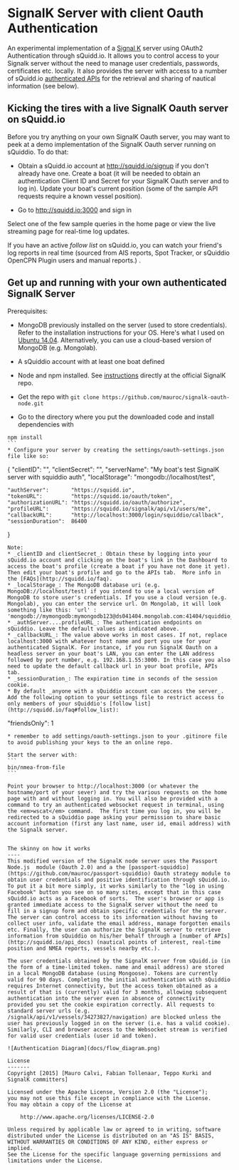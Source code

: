 SignalK Server with client Oauth Authentication
================

An experimental implementation of a [Signal K](http://signalk.org) server using OAuth2 Authentication through sQuidd.io.
It allows you to control access to your Signalk server without the need to manage user credentials, passwords, certificates etc. locally. It also provides the server with access to a number of sQuidd.io [authenticated APIs](http://squidd.io/api_docs) for the retrieval and sharing of nautical information (see below).

Kicking the tires with a live SignalK Oauth server on sQuidd.io
------------------

Before you try anything on your own SignalK Oauth server, you may want to peek at a demo implementation of the SignalK Oauth server running on sQuiddio. To do that:

* Obtain a sQuidd.io account at http://squidd.io/signup if you don't already have one. Create a boat (it will be needed to obtain an authentication Client ID and Secret for your SignalK Oauth server and to log in). Update your boat's current position (some of the sample API requests require a known vessel position).

* Go to http://squidd.io:3000 and sign in

Select one of the few sample queries in the home page or view the live streaming page for real-time log updates.

If you have an active <em>follow list</em> on sQuidd.io, you can watch your friend's log reports in real time (sourced from AIS reports, Spot Tracker, or sQuiddio OpenCPN Plugin users and manual reports.)                                                                                                                                                                          .

Get up and running with your own authenticated SignalK Server
------------------
Prerequisites:
* MongoDB previously installed on the server (used to store credentials). Refer to the installation instructions for your OS. Here's what I used on [Ubuntu 14.04](https://www.digitalocean.com/community/tutorials/how-to-install-mongodb-on-ubuntu-14-04). Alternatively, you can use a cloud-based version of MongoDB (e.g. Mongolab).
* A sQuiddio account with at least one boat defined
* Node and npm installed. See [instructions](https://github.com/signalk/signalk-server-node) directly at the official SignalK repo.

* Get the repo with `git clone https://github.com/mauroc/signalk-oauth-node.git`

* Go to the directory where you put the downloaded code and install dependencies with
````
npm install
```
* Configure your server by creating the settings/oauth-settings.json file like so:
````
{
    "clientID":       "<your sQuiddio client ID>",
    "clientSecret":   "<your sQuiddio secret>",
    "serverName":     "My boat's test SignalK server with squiddio auth",
    "localStorage":   "mongodb://localhost/test",

    "authServer":       "https://squidd.io",
    "tokenURL":         "https://squidd.io/oauth/token",
    "authorizationURL": "https://squidd.io/oauth/authorize",
    "profileURL":       "https://squidd.io/signalk/api/v1/users/me",
    "callbackURL":      "http://localhost:3000/login/squiddio/callback",
    "sessionDuration":  86400

}
````
Note:
* _clientID and clientSecret_: Obtain these by logging into your sQuidd.io account and clicking on the boat's link in the Dashboard to access the boat's profile (create a boat if you have not done it yet). Then edit your boat's profile and go to the APIs tab.  More info in the [FAQs](http://squidd.io/faq).
* _localStorage_: The MongoDB database uri (e.g. MongoDB://localhost/test) if you intend to use a local version of MongoDB to store user's credentials. If you use a cloud version (e.g. Mongolab), you can enter the service url. On Mongolab, it will look something like this: 'url' : 'mongodb://mymongodb:mymongodb123@ds041404.mongolab.com:41404/squiddio_test'
* _authServer....profileURL_: The authentication endpoints on sQuiddio. Leave the default values as indicated above.
* _callbackURL_: The value above works in most cases. If not, replace localhost:3000 with whatever host name and port you use for your authenticated SignalK. For instance, if you run SignalK Oauth on a headless server on your boat's LAN, you can enter the LAN address followed by port number, e.g. 192.168.1.55:3000. In this case you also need to update the default callback url in your boat profile, APIs tab.
* _sessionDuration_: The expiration time in seconds of the session cookie.
* By default _anyone with a sQuiddio account can access the server_. Add the following option to your settings file to restrict access to only members of your sQuiddio's [follow list](http://squidd.io/faq#follow_list):
````
"friendsOnly": 1
````
* remember to add settings/oauth-settings.json to your .gitinore file to avoid publishing your keys to the an online repo.

Start the server with:
```
bin/nmea-from-file
```

Point your browser to http://localhost:3000 (or whatever the hostname/port of your sever) and try the various requests on the home page with and without logging in. You will also be provided with a command to try an authenticated websocket request in terminal, using the <em>wscat</em> command.  The first time you log in, you will be redirected to a sQuiddio page asking your permission to share basic account information (first any last name, user id, email address) with the Signalk server.


The skinny on how it works
----
This modified version of the SignalK node server uses the Passport Node.js  module (Oauth 2.0) and a the [passport-squiddio](https://github.com/mauroc/passport-squiddio) Oauth strategy module to obtain user credentials and positive identification through sQuidd.io. To put it a bit more simply, it works similarly to the "log in using Facebook" button you see on so many sites, except that in this case sQuidd.io acts as a Facebook of sorts.  The user's browser or app is granted immediate access to the SignalK server without the need to fill in a signup form and obtain specific credentials for the server. The server can control access to its information without having to collect user info, validate the email address, manage forgotten emails etc. Finally, the user can authorize the SignalK server to retrieve information from sQuiddio on his/her behalf through a [number of APIs](http://squidd.io/api_docs) (nautical points of interest, real-time position and NMEA reports, vessels nearby etc.).

The user credentials obtained by the SignalK server from sQuidd.io (in the form of a time-limited token. name and email address) are stored in a local MongoDB database (using Mongoose). Tokens are currently valid for 90 days. Completing the initial authentication with sQuiddio requires Internet connectivity, but the access token obtained as a result of that is (currently) valid for 3 months, allowing subsequent authentication into the server even in absence of connectivity provided you set the cookie expiration correctly. All requests to standard server urls (e.g. /signalk/api/v1/vessels/34273827/navigation) are blocked unless the user has previously logged in on the server (i.e. has a valid cookie). Similarly, CLI and browser access to the Websocket stream is verified for valid user credentials (user id and token).

![Authentication Diagram](docs/flow_diagram.png)

License
-------
Copyright [2015] [Mauro Calvi, Fabian Tollenaar, Teppo Kurki and SignalK committers]

Licensed under the Apache License, Version 2.0 (the "License");
you may not use this file except in compliance with the License.
You may obtain a copy of the License at

    http://www.apache.org/licenses/LICENSE-2.0

Unless required by applicable law or agreed to in writing, software
distributed under the License is distributed on an "AS IS" BASIS,
WITHOUT WARRANTIES OR CONDITIONS OF ANY KIND, either express or implied.
See the License for the specific language governing permissions and
limitations under the License.

